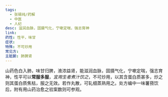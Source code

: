 ```yaml
---
tags:
  - 张锡纯/药解
  - 中医
  - 人纪
desc: 滋润血脉，固摄气化，宁嗽定喘，强志育神
link: 
药性: 性平，味甘
症状: 
特殊: 不可炒用
常见方: 
主脏腑: 肺脾肾
---
```

山药色白入肺，味甘归脾，液浓益肾，能滋润血脉，固摄气化，宁嗽定喘，强志育神，性平可以**常服多服**，_宜用生者煮汁饮之_，不可炒用，以其含蛋白质甚多，炒之则其蛋白质焦枯，服之无效。若作丸散，可轧细蒸熟用之。处方编中一味薯蓣饮后，附有用山药治愈之验案数则可参观。